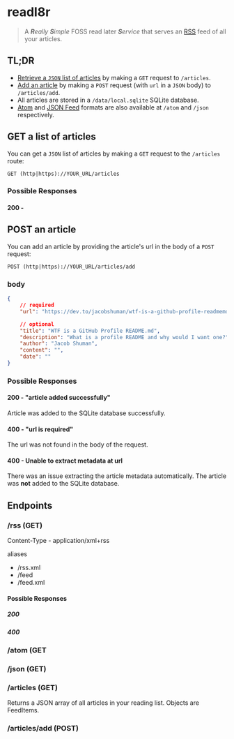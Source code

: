 # readl8r

> A _**R**eally **S**imple_ FOSS read later _**S**ervice_ that serves an [RSS](https://www.rssboard.org/rss-specification) feed of all your articles.

## TL;DR

- [Retrieve a `JSON` list of articles](#get-a-list-of-articles) by making a `GET` request to `/articles`.
- [Add an article](#post-an-article) by making a `POST` request (with `url` in a `JSON` body) to `/articles/add`.
- All articles are stored in a `/data/local.sqlite` SQLite database.
- [Atom](https://validator.w3.org/feed/docs/atom.html) and [JSON Feed](https://www.jsonfeed.org/) formats are also available at `/atom` and `/json` respectively.

## GET a list of articles

You can get a `JSON` list of articles by making a `GET` request to the `/articles` route:

`GET (http|https)://YOUR_URL/articles`

### Possible Responses

#### 200 -

## POST an article

You can add an article by providing the article's url in the body of a `POST` request:

`POST (http|https)://YOUR_URL/articles/add`

### body

```json
{
	// required
	"url": "https://dev.to/jacobshuman/wtf-is-a-github-profile-readmemd-1p8c",

	// optional
	"title": "WTF is a GitHub Profile README.md",
	"description": "What is a profile README and why would I want one?",
	"author": "Jacob Shuman",
	"content": "",
	"date": ""
}
```

### Possible Responses

#### 200 - "article added successfully"

Article was added to the SQLite database successfully.

#### 400 - "url is required"

The url was not found in the body of the request.

#### 400 - Unable to extract metadata at url

There was an issue extracting the article metadata automatically. The article was **not** added to the SQLite database.

## Endpoints

### /rss (GET)

Content-Type - application/xml+rss

aliases

- /rss.xml
- /feed
- /feed.xml

#### Possible Responses

##### 200

##### 400

### /atom (GET

### /json (GET)

### /articles (GET)

Returns a JSON array of all articles in your reading list. Objects are FeedItems.

### /articles/add (POST)
